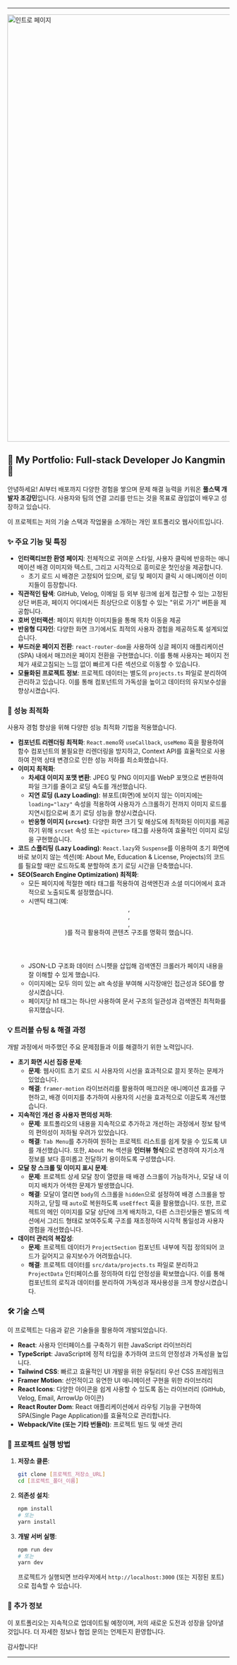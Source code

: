 -----

<img width="1920" height="969" alt="인트로 페이지" src="https://github.com/user-attachments/assets/77229dc0-1a21-404a-b904-f5b75b2eed96" />


## 🌟 My Portfolio: Full-stack Developer Jo Kangmin 🌟

안녕하세요\! AI부터 배포까지 다양한 경험을 쌓으며 문제 해결 능력을 키워온 **풀스택 개발자 조강민**입니다. 사용자와 팀의 연결 고리를 만드는 것을 목표로 끊임없이 배우고 성장하고 있습니다.

이 프로젝트는 저의 기술 스택과 작업물을 소개하는 개인 포트폴리오 웹사이트입니다.

### ✨ 주요 기능 및 특징

  * **인터랙티브한 환영 페이지**: 전체적으로 귀여운 스타일, 사용자 클릭에 반응하는 애니메이션 배경 이미지와 텍스트, 그리고 시각적으로 흥미로운 첫인상을 제공합니다.
      * 초기 로드 시 배경은 고정되어 있으며, 로딩 및 페이지 클릭 시 애니메이션 이미지들이 등장합니다.
  * **직관적인 탐색**: GitHub, Velog, 이메일 등 외부 링크에 쉽게 접근할 수 있는 고정된 상단 버튼과, 페이지 어디에서든 최상단으로 이동할 수 있는 "위로 가기" 버튼을 제공합니다.
  * **호버 인터랙션**: 페이지 위치한 이미지들을 통해 목차 이동을 제공
  * **반응형 디자인**: 다양한 화면 크기에서도 최적의 사용자 경험을 제공하도록 설계되었습니다.
  * **부드러운 페이지 전환**: `react-router-dom`을 사용하여 싱글 페이지 애플리케이션(SPA) 내에서 매끄러운 페이지 전환을 구현했습니다. 이를 통해 사용자는 페이지 전체가 새로고침되는 느낌 없이 빠르게 다른 섹션으로 이동할 수 있습니다.
  * **모듈화된 프로젝트 정보**: 프로젝트 데이터는 별도의 `projects.ts` 파일로 분리하여 관리하고 있습니다. 이를 통해 컴포넌트의 가독성을 높이고 데이터의 유지보수성을 향상시켰습니다.

### 🚀 성능 최적화

사용자 경험 향상을 위해 다양한 성능 최적화 기법을 적용했습니다.

  * **컴포넌트 리렌더링 최적화**: `React.memo`와 `useCallback`, `useMemo` 훅을 활용하여 함수 컴포넌트의 불필요한 리렌더링을 방지하고, Context API를 효율적으로 사용하여 전역 상태 변경으로 인한 성능 저하를 최소화했습니다.
  * **이미지 최적화**:
      * **차세대 이미지 포맷 변환**: JPEG 및 PNG 이미지를 WebP 포맷으로 변환하여 파일 크기를 줄이고 로딩 속도를 개선했습니다.
      * **지연 로딩 (Lazy Loading)**: 뷰포트(화면)에 보이지 않는 이미지에는 `loading="lazy"` 속성을 적용하여 사용자가 스크롤하기 전까지 이미지 로드를 지연시킴으로써 초기 로딩 성능을 향상시켰습니다.
      * **반응형 이미지 (`srcset`)**: 다양한 화면 크기 및 해상도에 최적화된 이미지를 제공하기 위해 `srcset` 속성 또는 `<picture>` 태그를 사용하여 효율적인 이미지 로딩을 구현했습니다.
  * **코드 스플리팅 (Lazy Loading)**: `React.lazy`와 `Suspense`를 이용하여 초기 화면에 바로 보이지 않는 섹션(예: About Me, Education & License, Projects)의 코드를 필요할 때만 로드하도록 분할하여 초기 로딩 시간을 단축했습니다.
  * **SEO(Search Engine Optimization) 최적화**:
      *  모든 페이지에 적절한 메타 태그를 적용하여 검색엔진과 소셜 미디어에서 효과적으로 노출되도록 설정했습니다.
      *  시맨틱 태그(예: <header>, <main>, <section>, <footer>)를 적극 활용하여 콘텐츠 구조를 명확히 했습니다.
      *  JSON-LD 구조화 데이터 스니펫을 삽입해 검색엔진 크롤러가 페이지 내용을 잘 이해할 수 있게 했습니다.
      *  이미지에는 모두 의미 있는 alt 속성을 부여해 시각장애인 접근성과 SEO를 향상시켰습니다.
      *  페이지당 h1 태그는 하나만 사용하여 문서 구조의 일관성과 검색엔진 최적화를 유지했습니다.

### 💡 트러블 슈팅 & 해결 과정

개발 과정에서 마주했던 주요 문제점들과 이를 해결하기 위한 노력입니다.

  * **초기 화면 시선 집중 문제**:
      * **문제**: 웹사이트 초기 로드 시 사용자의 시선을 효과적으로 끌지 못하는 문제가 있었습니다.
      * **해결**: `framer-motion` 라이브러리를 활용하여 매끄러운 애니메이션 효과를 구현하고, 배경 이미지를 추가하여 사용자의 시선을 효과적으로 이끌도록 개선했습니다.
  * **지속적인 개선 중 사용자 편의성 저하**:
      * **문제**: 포트폴리오의 내용을 지속적으로 추가하고 개선하는 과정에서 정보 탐색의 편의성이 저하될 우려가 있었습니다.
      * **해결**: `Tab Menu`를 추가하여 원하는 프로젝트 리스트를 쉽게 찾을 수 있도록 UI를 개선했습니다. 또한, `About Me` 섹션을 **인터뷰 형식**으로 변경하여 자기소개 정보를 보다 흥미롭고 전달하기 용이하도록 구성했습니다.
  * **모달 창 스크롤 및 이미지 표시 문제**:
      * **문제**: 프로젝트 상세 모달 창이 열렸을 때 배경 스크롤이 가능하거나, 모달 내 이미지 배치가 어색한 문제가 발생했습니다.
      * **해결**: 모달이 열리면 `body`의 스크롤을 `hidden`으로 설정하여 배경 스크롤을 방지하고, 닫힐 때 `auto`로 복원하도록 `useEffect` 훅을 활용했습니다. 또한, 프로젝트의 메인 이미지를 모달 상단에 크게 배치하고, 다른 스크린샷들은 별도의 섹션에서 그리드 형태로 보여주도록 구조를 재조정하여 시각적 통일성과 사용자 경험을 개선했습니다.
  * **데이터 관리의 복잡성**:
      * **문제**: 프로젝트 데이터가 `ProjectSection` 컴포넌트 내부에 직접 정의되어 코드가 길어지고 유지보수가 어려웠습니다.
      * **해결**: 프로젝트 데이터를 `src/data/projects.ts` 파일로 분리하고 `ProjectData` 인터페이스를 정의하여 타입 안정성을 확보했습니다. 이를 통해 컴포넌트의 로직과 데이터를 분리하여 가독성과 재사용성을 크게 향상시켰습니다.

### 🛠️ 기술 스택

이 프로젝트는 다음과 같은 기술들을 활용하여 개발되었습니다.

  * **React**: 사용자 인터페이스를 구축하기 위한 JavaScript 라이브러리
  * **TypeScript**: JavaScript에 정적 타입을 추가하여 코드의 안정성과 가독성을 높입니다.
  * **Tailwind CSS**: 빠르고 효율적인 UI 개발을 위한 유틸리티 우선 CSS 프레임워크
  * **Framer Motion**: 선언적이고 유연한 UI 애니메이션 구현을 위한 라이브러리
  * **React Icons**: 다양한 아이콘을 쉽게 사용할 수 있도록 돕는 라이브러리 (GitHub, Velog, Email, ArrowUp 아이콘)
  * **React Router Dom**: React 애플리케이션에서 라우팅 기능을 구현하여 SPA(Single Page Application)를 효율적으로 관리합니다.
  * **Webpack/Vite (또는 기타 번들러)**: 프로젝트 빌드 및 애셋 관리

### 🚀 프로젝트 실행 방법

1.  **저장소 클론**:
    ```bash
    git clone [프로젝트_저장소_URL]
    cd [프로젝트_폴더_이름]
    ```
2.  **의존성 설치**:
    ```bash
    npm install
    # 또는
    yarn install
    ```
3.  **개발 서버 실행**:
    ```bash
    npm run dev
    # 또는
    yarn dev
    ```
    프로젝트가 실행되면 브라우저에서 `http://localhost:3000` (또는 지정된 포트)으로 접속할 수 있습니다.

### 📝 추가 정보

이 포트폴리오는 지속적으로 업데이트될 예정이며, 저의 새로운 도전과 성장을 담아낼 것입니다. 더 자세한 정보나 협업 문의는 언제든지 환영합니다.

감사합니다\!

-----
